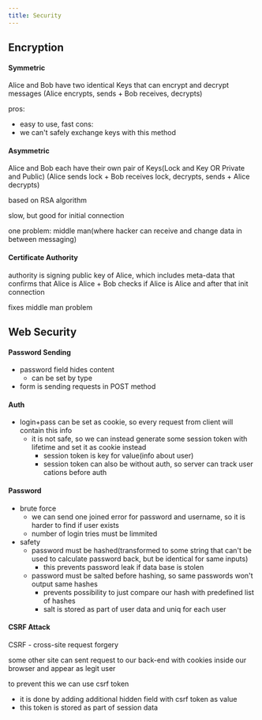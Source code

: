 ```yaml
---
title: Security
---
```


## Encryption
#### Symmetric
Alice and Bob have two identical Keys that can encrypt and decrypt messages
(Alice encrypts, sends + Bob receives, decrypts)

pros:
- easy to use, fast
cons:
- we can't safely exchange keys with this method

#### Asymmetric
Alice and Bob each have their own pair of Keys(Lock and Key OR Private and Public)
(Alice sends lock + Bob receives lock, decrypts, sends + Alice decrypts)

based on RSA algorithm

slow, but good for initial connection

one problem: middle man(where hacker can receive and change data in between messaging)

#### Certificate Authority
authority is signing public key of Alice, which includes meta-data that confirms that Alice is Alice + Bob checks if Alice is Alice and after that init connection

fixes middle man problem

## Web Security
#### Password Sending
- password field hides content
	- can be set by type
- form is sending requests in POST method

#### Auth
- login+pass can be set as cookie, so every request from client will contain this info
	- it is not safe, so we can instead generate some session token with lifetime and set it as cookie instead
		- session token is key for value(info about user)
		- session token can also be without auth, so server can track user cations before auth

#### Password
- brute force
	- we can send one joined error for password and username, so it is harder to find if user exists
	- number of login tries must be limmited
- safety
	- password must be hashed(transformed to some string that can't be used to calculate password back, but be identical for same inputs)
		- this prevents password leak if data base is stolen
	- password must be salted before hashing, so same passwords won't output same hashes
		- prevents possibility to just compare our hash with predefined list of hashes
		- salt is stored as part of user data and uniq for each user

#### CSRF Attack
CSRF - cross-site request forgery

some other site can sent request to our back-end with cookies inside our browser and appear as legit user

to prevent this we can use csrf token
- it is done by adding additional hidden field with csrf token as value
- this token is stored as part of session data
